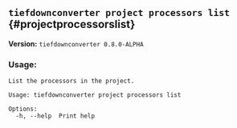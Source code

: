 ## `tiefdownconverter project processors list` {#projectprocessorslist}

**Version:** `tiefdownconverter 0.8.0-ALPHA`

### Usage:
```
List the processors in the project.

Usage: tiefdownconverter project processors list

Options:
  -h, --help  Print help
```


